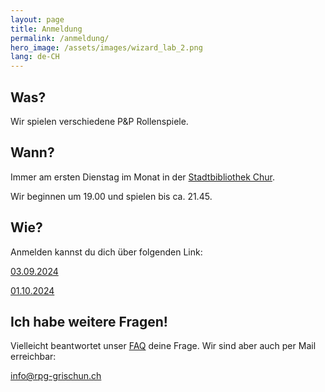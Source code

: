 ```yaml
---
layout: page
title: Anmeldung
permalink: /anmeldung/
hero_image: /assets/images/wizard_lab_2.png
lang: de-CH
---
```


## Was?

Wir spielen verschiedene P&P Rollenspiele.

## Wann?

Immer am ersten Dienstag im Monat in der [Stadtbibliothek Chur](https://www.bibliochur.ch/).

Wir beginnen um 19.00 und spielen bis ca. 21.45.

## Wie?

Anmelden kannst du dich über folgenden Link:

[03.09.2024](/closed/)

[01.10.2024](https://forms.gle/H2W84jd5uE8hFGC39)

## Ich habe weitere Fragen!

Vielleicht beantwortet unser [FAQ](faq.md) deine Frage. Wir sind aber auch per Mail erreichbar:

<info@rpg-grischun.ch>
